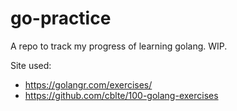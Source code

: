 # go-practice
A repo to track my progress of learning golang. WIP.

Site used: 
- https://golangr.com/exercises/
- https://github.com/cblte/100-golang-exercises
